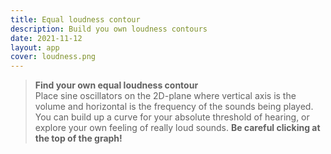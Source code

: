 ```yaml
---
title: Equal loudness contour
description: Build you own loudness contours
date: 2021-11-12
layout: app
cover: loudness.png
---
```


<script setup>
import { defineClientComponent } from 'vitepress'

const SoundLoudness = defineClientComponent(() => {
  return import('./SoundLoudness.vue')
})
</script>

<SoundLoudness />



> **Find your own equal loudness contour**  
> Place sine oscillators on the 2D-plane where vertical axis is the volume and horizontal is the frequency of the sounds being played. You can build up a curve for your absolute threshold of hearing, or explore your own feeling of really loud sounds. **Be careful clicking at the top of the graph!**
